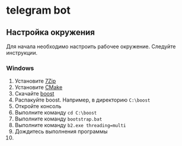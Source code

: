 # telegram bot

## Настройка окружения
Для начала необходимо настроить рабочее окружение. Следуйте инструкции. 

### Windows

1. Установите [7Zip](http://www.7-zip.org/)
1. Установите [CMake](https://cmake.org/download/)
1. Скачайте [boost](http://www.boost.org/users/download/)
1. Распакуйте boost. Например, в директорию `C:\boost`
1. Откройте консоль
1. Выполните команду `cd C:\boost`
1. Выполните команду `bootstrap.bat`
1. Выполните команду `b2.exe threading=multi`
1. Дождитесь выполнения программы
1. 
